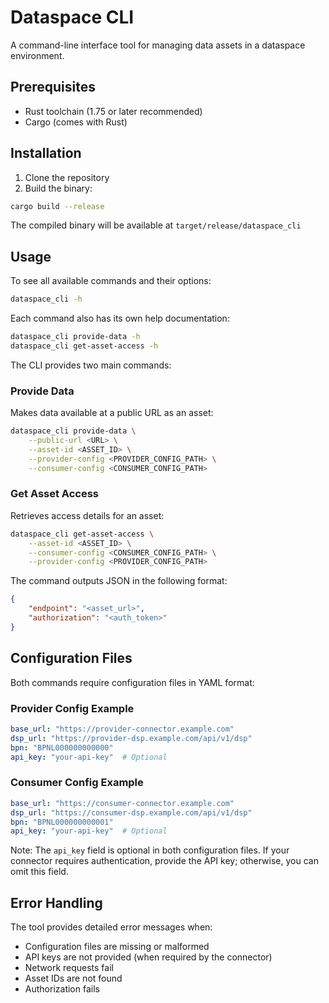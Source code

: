 # Dataspace CLI

A command-line interface tool for managing data assets in a dataspace environment.

## Prerequisites

- Rust toolchain (1.75 or later recommended)
- Cargo (comes with Rust)

## Installation

1. Clone the repository
2. Build the binary:
```bash
cargo build --release
```

The compiled binary will be available at `target/release/dataspace_cli`

## Usage

To see all available commands and their options:
```bash
dataspace_cli -h
```

Each command also has its own help documentation:
```bash
dataspace_cli provide-data -h
dataspace_cli get-asset-access -h
```

The CLI provides two main commands:

### Provide Data

Makes data available at a public URL as an asset:

```bash
dataspace_cli provide-data \
    --public-url <URL> \
    --asset-id <ASSET_ID> \
    --provider-config <PROVIDER_CONFIG_PATH> \
    --consumer-config <CONSUMER_CONFIG_PATH>
```

### Get Asset Access

Retrieves access details for an asset:

```bash
dataspace_cli get-asset-access \
    --asset-id <ASSET_ID> \
    --consumer-config <CONSUMER_CONFIG_PATH> \
    --provider-config <PROVIDER_CONFIG_PATH>
```

The command outputs JSON in the following format:
```json
{
    "endpoint": "<asset_url>",
    "authorization": "<auth_token>"
}
```

## Configuration Files

Both commands require configuration files in YAML format:

### Provider Config Example
```yaml
base_url: "https://provider-connector.example.com"
dsp_url: "https://provider-dsp.example.com/api/v1/dsp"
bpn: "BPNL000000000000"
api_key: "your-api-key"  # Optional
```

### Consumer Config Example
```yaml
base_url: "https://consumer-connector.example.com"
dsp_url: "https://consumer-dsp.example.com/api/v1/dsp"
bpn: "BPNL000000000001"
api_key: "your-api-key"  # Optional
```

Note: The `api_key` field is optional in both configuration files. If your connector requires authentication, provide the API key; otherwise, you can omit this field.

## Error Handling

The tool provides detailed error messages when:
- Configuration files are missing or malformed
- API keys are not provided (when required by the connector)
- Network requests fail
- Asset IDs are not found
- Authorization fails 